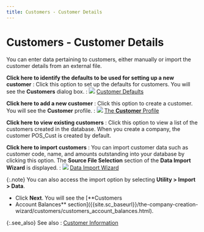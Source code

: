 ```yaml
---
title: Customers - Customer Details
---
```


# Customers - Customer Details


You can enter data pertaining to customers, either manually or import  the customer details from an external file.


**Click here to identify the defaults to be used  for setting up a new customer**
: Click this option to set up the defaults for customers.  You will see the **Customers** dialog  box.
: ![]({{site.sc_baseurl}}/img/lens.gif) [Customer  Defaults]({{site.sc_baseurl}}/the-company-creation-wizard/customers/customer_defaults_setupco.html)


**Click here to add a new customer**
: Click this option to create a customer. You will  see the **Customer** profile.
: ![]({{site.sc_baseurl}}/img/lens.gif) [The  **Customer** Profile]({{site.mc_chm}}/customer-details/the_customer_profile.html)


**Click here to view existing customers**
: Click this option to view a list of the customers  created in the database. When you create a company, the customer POS\_Cust  is created by default.


**Click here to import customers**
: You can import customer data such as customer code,  name, and amounts outstanding into your database by clicking this option.  The **Source File Selection** section  of the **Data Import Wizard** is displayed.
: ![]({{site.sc_baseurl}}/img/lens.gif) [Data  Import Wizard]({{site.utl_chm}}/db-utils/data-import/wizard/importing_data_data_import_wizard_utility_content.html)<font style="color: #000000;" color="#000000"> </font>


{:.note}
You can also access the import option by selecting  **Utility &gt; Import &gt; Data**.

- Click **Next**.  You will see the [**Customers 
 - Account Balances** section]({{site.sc_baseurl}}/the-company-creation-wizard/customers/customers_account_balances.html).



{:.see_also}
See also
: [Customer Information]({{site.sc_baseurl}}/the-company-creation-wizard/customers/customer_information.html)

